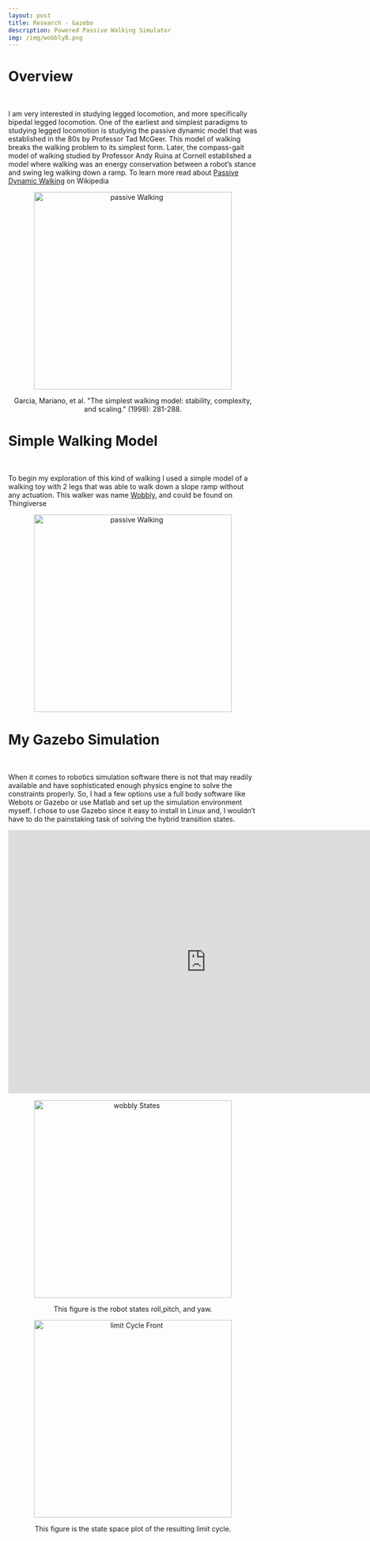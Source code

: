 ```yaml
---
layout: post
title: Research - Gazebo
description: Powered Passive Walking Simulator
img: /img/wobblyB.png
---
```


# Overview
<br />

I am very interested in studying legged locomotion, and more specifically bipedal legged locomotion. One of the earliest and simplest paradigms to studying legged locomotion is studying the passive dynamic model that was established in the 80s by Professor Tad McGeer. This model of walking breaks the walking problem to its simplest form. Later, the compass-gait model of walking studied by Professor Andy Ruina at Cornell established a model where walking was an energy conservation between a robot’s stance and swing leg walking down a ramp. To learn more read about [Passive Dynamic Walking](https://en.wikipedia.org/wiki/Passive_dynamics) on Wikipedia

<p align="center">
  <img src="http://krcarter.github.io/img/passive.png" alt="passive Walking" width="400"/>
</p>

<p align="center">
Garcia, Mariano, et al. "The simplest walking model: stability, complexity, and scaling." (1998): 281-288.
</p>


# Simple Walking Model
<br />

To begin my exploration of this kind of walking I used a simple model of a walking toy with 2 legs that was able to walk down a slope ramp without any actuation. This walker was name [Wobbly](https://www.thingiverse.com/thing:170932), and could be found on Thingiverse

<p align="center">
  <img src="http://krcarter.github.io/img/wobblyGif.gif" alt="passive Walking" width="400"/>
</p>


# My Gazebo Simulation
<br />

When it comes to robotics simulation software there is not that may readily available and have sophisticated enough physics engine to solve the constraints properly. So, I had a few options use a full body software like Webots or Gazebo or use Matlab and set up the simulation environment myself. I chose to use Gazebo since it easy to install in Linux and, I wouldn’t have to do the painstaking task of solving the hybrid transition states. 

<iframe width="800" height="533" src="https://www.youtube.com/embed/knAJdp4KJec" frameborder="0" allow="accelerometer; autoplay; clipboard-write; encrypted-media; gyroscope; picture-in-picture" allowfullscreen></iframe>


<p align="center">
  <img src="http://krcarter.github.io/img/wobblyStates.png" alt="wobbly States" width="400"/>
</p>

<p align="center">
This figure is the robot states roll,pitch, and yaw.
</p>

<p align="center">
  <img src="http://krcarter.github.io/img/limitCycleFront.png" alt="limit Cycle Front" width="400"/>
</p>

<p align="center">
This figure is the state space plot of the resulting limit cycle.
</p>

